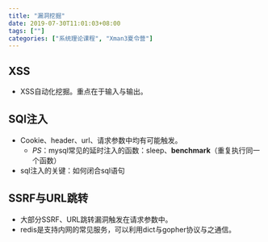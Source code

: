 ```yaml
---
title: "漏洞挖掘"
date: 2019-07-30T11:01:03+08:00
tags: [""]
categories: ["系统理论课程", "Xman3夏令营"]
---
```



## XSS

- XSS自动化挖掘。重点在于输入与输出。

## SQl注入

- Cookie、header、url、请求参数中均有可能触发。
  - *PS*：mysql常见的延时注入的函数：sleep、**benchmark**（重复执行同一个函数）
- sql注入的关键：如何闭合sql语句

## SSRF与URL跳转

- 大部分SSRF、URL跳转漏洞触发在请求参数中。
- redis是支持内网的常见服务，可以利用dict与gopher协议与之通信。
